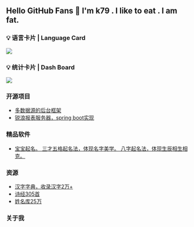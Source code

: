 ## Hello GitHub Fans 👋  I'm k79 . I like to eat . I am fat.

### 💡 语言卡片 | Language Card

<img src="https://github-readme-stats.vercel.app/api/top-langs/?username=a-fat-k79" />

### 💡 统计卡片 | Dash Board

<img src="https://github-readme-stats.vercel.app/api?username=a-fat-k79&count_private=true&show_icons=true" />

### 开源项目
- [多数据源的后台框架](https://github.com/a-fat-k79/GloryAdmin)
- [锐浪报表服务器，spring boot实现](https://github.com/a-fat-k79/k79-report-grid)

### 精品软件
- [宝宝起名。 三才五格起名法，体现名字美学。 八字起名法，体现生辰相生相克。](https://github.com/a-fat-k79/k79-baby-name)

### 资源
- [汉字字典，收录汉字2万+](https://github.com/a-fat-k79/k79-dict#%E4%B8%AD%E6%96%87%E5%AD%97%E5%85%B8%E5%BA%93) 
- [诗经305首](https://github.com/a-fat-k79/k79-dict#%E8%AF%97%E7%BB%8F%E5%BA%93)
- [姓名库25万](https://github.com/a-fat-k79/k79-dict#%E5%A7%93%E5%90%8D%E5%BA%93)

### 关于我


